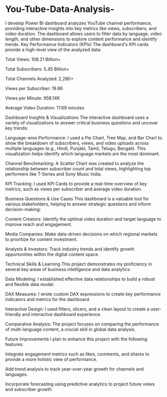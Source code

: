 # You-Tube-Data-Analysis-
I develop Power BI dashboard analyzes YouTube channel performance, providing interactive insights into key metrics like views, subscribers, and video duration. The dashboard allows users to filter data by language, video length, and other dimensions to explore content performance and identify trends.
Key Performance Indicators (KPIs)
The dashboard's KPI cards provide a high-level view of the analyzed data:

Total Views: 108.21 Billion+

Total Subscribers: 5.45 Billion+

Total Channels Analyzed: 2,280+

Views per Subscriber: 19.86

Views per Minute: 958.14K

Average Video Duration: 17.69 minutes

Dashboard Insights & Visualizations
The interactive dashboard uses a variety of visualizations to answer critical business questions and uncover key trends:

Language-wise Performance: I used a Pie Chart, Tree Map, and Bar Chart to show the breakdown of subscribers, views, and video uploads across multiple languages (e.g., Hindi, Punjabi, Tamil, Telugu, Bengali). This visualization helps identify which language markets are the most dominant.

Channel Benchmarking: A Scatter Chart was created to analyze the relationship between subscriber count and total views, highlighting top performers like T-Series and Sony Music India.

KPI Tracking: I used KPI Cards to provide a real-time overview of key metrics, such as views per subscriber and average video duration.

Business Questions & Use Cases
This dashboard is a valuable tool for various stakeholders, helping to answer strategic questions and inform decision-making:

Content Creators: Identify the optimal video duration and target language to improve reach and engagement.

Media Companies: Make data-driven decisions on which regional markets to prioritize for content investment.

Analysts & Investors: Track industry trends and identify growth opportunities within the digital content space.

Technical Skills & Learning
This project demonstrates my proficiency in several key areas of business intelligence and data analytics:

Data Modeling: I established effective data relationships to build a robust and flexible data model.

DAX Measures: I wrote custom DAX expressions to create key performance indicators and metrics for the dashboard.

Interactive Design: I used filters, slicers, and a clean layout to create a user-friendly and interactive dashboard experience.

Comparative Analysis: The project focuses on comparing the performance of multi-language content, a crucial skill in global data analysis.

Future Improvements
I plan to enhance this project with the following features:

Integrate engagement metrics such as likes, comments, and shares to provide a more holistic view of performance.

Add trend analysis to track year-over-year growth for channels and languages.

Incorporate forecasting using predictive analytics to project future views and subscriber growth


